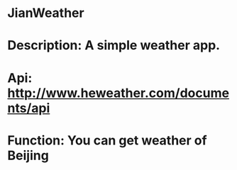 # JianWeather
# Description: A simple weather app.
# Api: http://www.heweather.com/documents/api
# Function: You can get weather of Beijing


